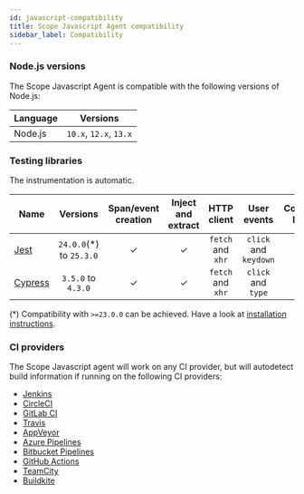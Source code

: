 ```yaml
---
id: javascript-compatibility
title: Scope Javascript Agent compatibility
sidebar_label: Compatibility
---
```


### Node.js versions

The Scope Javascript Agent is compatible with the following versions of Node.js:

| Language |        Versions        |
| -------- | :--------------------: |
| Node.js  | `10.x`, `12.x`, `13.x` |

### Testing libraries

The instrumentation is automatic.

| Name                               |         Versions         | Span/event creation | Inject and extract |    HTTP client    |      User events      | Console logs | Route changes | Exceptions |
| ---------------------------------- | :----------------------: | :-----------------: | :----------------: | :---------------: | :-------------------: | :----------: | :-----------: | :--------: |
| [Jest](https://jestjs.io/)         | `24.0.0`(\*) to `25.3.0` |          ✓          |         ✓          | `fetch` and `xhr` | `click` and `keydown` |      ✓       |               |     ✓      |
| [Cypress](https://www.cypress.io/) |    `3.5.0` to `4.3.0`    |          ✓          |         ✓          | `fetch` and `xhr` |  `click` and `type`   |      ✓       |       ✓       |     ✓      |

(\*) Compatibility with `>=23.0.0` can be achieved. Have a look at [installation instructions](javascript-installation#older-versions-of-jest).

### CI providers

The Scope Javascript agent will work on any CI provider, but will autodetect build information if running on the following CI providers:

- [Jenkins](https://jenkins.io/)
- [CircleCI](https://circleci.com/)
- [GitLab CI](https://docs.gitlab.com/ee/ci/)
- [Travis](https://travis-ci.org/)
- [AppVeyor](https://ci.appveyor.com/)
- [Azure Pipelines](https://azure.microsoft.com/en-us/services/devops/pipelines/)
- [Bitbucket Pipelines](https://bitbucket.org/product/features/pipelines)
- [GitHub Actions](https://github.com/features/actions)
- [TeamCity](https://www.jetbrains.com/teamcity/)
- [Buildkite](https://buildkite.com/)
